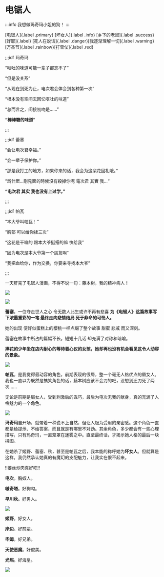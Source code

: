# 电锯人


:::info
我想做玛奇玛小姐的狗！
:::

[电锯人]{.label .primary} [坏女人]{.label .info} [乡下的老鼠]{.label .success} [好耶]{.label} [死人在说话]{.label .danger}[我逐渐理解一切]{.label .warning}[万圣节]{.label .rainbow}[打雪仗]{.label .red}

;;;id1 玛奇玛

“呕吐的味道可能一辈子都忘不了”

“但是没关系”

“从现在到死为止，电次君会体会到各种第一次”

“根本没有空间去回忆呕吐的味道”

“总而言之，间接初吻是……”

**“棒棒糖的味道”**

;;;

;;;id1 蕾塞

“会让电次君幸福。”

“会一辈子保护你。”

“那是我打工的地方，如果你来的话，我会为这朵花回礼哦。”

“爲什麽…剛見面的時候沒有殺掉你呢 電次君 其實 我…“

**“电次君 其实 我也没有上过学。”**

;;;

;;;id1 帕瓦

“本大爷叫帕瓦！“

“胸部 可以给你揉三次”

“这花是干嘛的 跟本大爷挺搭的嘛 快给我”

“因为电次是本大爷第一个朋友啊”

“我把血给你，作为交换，你要来寻找本大爷”

;;;

一天肝完了电锯人漫画，不得不说一句：藤本树，我的精神病人！

![](https://tva4.sinaimg.cn/large/008ieO5lly8gxg4qr6cevj315o0rnn9l.jpg)

![](https://tva4.sinaimg.cn/large/008ieO5lly8gxg4rji0aij30u00u0gql.jpg)

**蕾塞**。一位夺走世人之心 令无数人此生或许不再有悲喜 **为《电锯人》这篇故事写下浓墨重彩的一笔 最终走向悲情结局 死于非命的可怜人。**

她的出现 便好似蛋糕上的樱桃一样点缀了整个故事 甜蜜 悲戚 而又深刻。

蕾塞在故事中所占的篇幅不长。短短十几话 却充满了对称和暗喻。

**捧花的少年坐在店内耐心的等待着心仪的女孩，她却再也没有机会看见这令人动容的景象。**

![](https://tva4.sinaimg.cn/large/008ieO5lly8gxg4ve1g1aj30u00u0jxn.jpg)

**帕瓦**。是我觉得最动容的角色，前期表现的很屑，整一个毫无人格优点的屑女人。我也一直以为既然是搞笑角色的话，藤本树应该不会刀的吧，没想到还刀死了两次......

无论是前期是屑女人，受到刺激后的乖巧，最后为电次无我的献身，真的充满了人格魅力的一个角色。

![](https://tva1.sinaimg.cn/large/008ieO5lly8gxg4sw3tw8j30u00u0dln.jpg)

**玛奇玛**自开场，就带着一种说不上自然，但让人极为受用的亲密感。这个角色一直都是给提示、不给答案，而且就是有哪里不对劲。其余角色，多少都会有一些心理描写，只有玛奇玛，一直笼罩在迷雾之中。直至最终话，才揭示她人格的最后一块拼图。

在她杀了姬野、蕾塞、秋，甚至是帕瓦之后，我本能的称呼她为**坏女人**。但就算是这样，我仍然承认她真的有魔幻的支配魅力，让我实在恨不起来。

!!姜丝炒肉真好吃!!

**电次**。胸奴人。

**啵奇塔**。好狗勾。

**早川秋**。好男人。

![](https://tva2.sinaimg.cn/large/008ieO5lly8gxg4sk6vibj30u00u0jwt.jpg)

**姬野**。好女人。

**岸边**。好前辈。

**毕姆**。好兄弟。

**天使恶魔**。好俊美。

**光熙**。好海皇。

![](https://tva4.sinaimg.cn/large/008ieO5lly8gxg4s85iudj30u00u0dlu.jpg)

